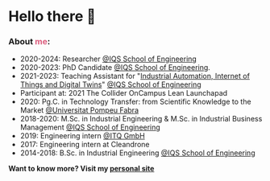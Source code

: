 <h1> Hello there 👋 </h1>

<!-- About me Pane -->
<div id="About" class="me_pane">
<h3> About <span style="color:#dc6080">me</span>: </h3>
    <ul>
        <li>
            2020-2024: Researcher <a href="https://www.iqs.edu/">@IQS School of Engineering</a>
        </li>
        <li>
        2020-2023: PhD Candidate <a href="https://www.iqs.edu/">@IQS School of Engineering</a>. 
        </li>
        <li>
            2021-2023: Teaching Assistant for "<a
            href="https://www.iqs.edu/es/masters/master-ingenieria-industrial/plan-de-estudios">Industrial Automation,
            Internet of Things and Digital Twins</a>" <a href="https://www.iqs.edu/">@IQS School of Engineering</a>
        </li>
        <li>
        Participant at: 2021 The Collider OnCampus Lean Launchapad
        </li>
        <li>
        2020: Pg.C. in Technology Transfer: from Scientific Knowledge to the Market <a href="https://www.upf.edu/">@Universitat Pompeu Fabra</a>
        </li>
        <li>
            2018-2020: M.Sc. in Industrial Engineering & M.Sc. in Industrial Business Management <a
            href="https://www.iqs.edu/">@IQS School of Engineering</a>
        </li>
        <li>
        2019: Engineering intern <a href="https://www.itq.de/en/">@ITQ GmbH</a>
        </li>
        <li>
        2017: Engineering intern at Cleandrone
        </li>
        <li>
        2014-2018: B.Sc. in Industrial Engineering <a href="https://www.iqs.edu/">@IQS School of Engineering</a>
        </li>
    </ul>
</div>

**Want to know more? Visit my [personal site](https://lado.one)**
